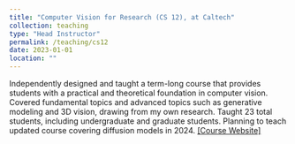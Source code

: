 ```yaml
---
title: "Computer Vision for Research (CS 12), at Caltech"
collection: teaching
type: "Head Instructor"
permalink: /teaching/cs12
date: 2023-01-01
location: ""
---
```


Independently designed and taught a term-long course that provides students with a practical and theoretical foundation in computer vision. Covered fundamental topics and advanced topics such as generative modeling and 3D vision, drawing from my own research. Taught 23 total students, including undergraduate and graduate students. Planning to teach updated course covering diffusion models in 2024. [[Course Website]](https://sites.google.com/view/cs-12-cv-for-research/home?authuser=0)